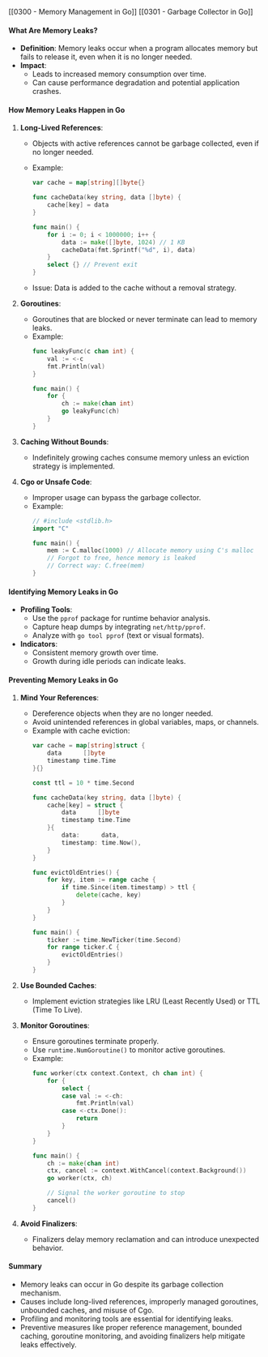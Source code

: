 [[0300 - Memory Management in Go]]
[[0301 - Garbage Collector in Go]]
#### What Are Memory Leaks?
- **Definition**: Memory leaks occur when a program allocates memory but fails to release it, even when it is no longer needed.
- **Impact**:
    - Leads to increased memory consumption over time.
    - Can cause performance degradation and potential application crashes.

#### How Memory Leaks Happen in Go

1. **Long-Lived References**:
    - Objects with active references cannot be garbage collected, even if no longer needed.
    - Example:
        
        ```go
        var cache = map[string][]byte{}
        
        func cacheData(key string, data []byte) {
            cache[key] = data
        }
        
        func main() {
            for i := 0; i < 1000000; i++ {
                data := make([]byte, 1024) // 1 KB
                cacheData(fmt.Sprintf("%d", i), data)
            }
            select {} // Prevent exit
        }
        ```
    - Issue: Data is added to the cache without a removal strategy.

2. **Goroutines**:    
    - Goroutines that are blocked or never terminate can lead to memory leaks.
    - Example:
        ```go
        func leakyFunc(c chan int) {
            val := <-c
            fmt.Println(val)
        }
        
        func main() {
            for {
                ch := make(chan int)
                go leakyFunc(ch)
            }
        }
        ```
        
3. **Caching Without Bounds**:
    - Indefinitely growing caches consume memory unless an eviction strategy is implemented.
    
1. **Cgo or Unsafe Code**:
    - Improper usage can bypass the garbage collector.
    - Example:
        ```go
        // #include <stdlib.h>
        import "C"
        
        func main() {
            mem := C.malloc(1000) // Allocate memory using C's malloc
            // Forgot to free, hence memory is leaked
            // Correct way: C.free(mem)
        }
        ```
        

#### Identifying Memory Leaks in Go

- **Profiling Tools**:
    - Use the `pprof` package for runtime behavior analysis.
    - Capture heap dumps by integrating `net/http/pprof`.
    - Analyze with `go tool pprof` (text or visual formats).
- **Indicators**:
    - Consistent memory growth over time.
    - Growth during idle periods can indicate leaks.

#### Preventing Memory Leaks in Go

1. **Mind Your References**:
    - Dereference objects when they are no longer needed.
    - Avoid unintended references in global variables, maps, or channels.
    - Example with cache eviction:
        ```go
        var cache = map[string]struct {
            data      []byte
            timestamp time.Time
        }{}
        
        const ttl = 10 * time.Second
        
        func cacheData(key string, data []byte) {
            cache[key] = struct {
                data      []byte
                timestamp time.Time
            }{
                data:      data,
                timestamp: time.Now(),
            }
        }
        
        func evictOldEntries() {
            for key, item := range cache {
                if time.Since(item.timestamp) > ttl {
                    delete(cache, key)
                }
            }
        }
        
        func main() {
            ticker := time.NewTicker(time.Second)
            for range ticker.C {
                evictOldEntries()
            }
        }
        ```
        
2. **Use Bounded Caches**:
    - Implement eviction strategies like LRU (Least Recently Used) or TTL (Time To Live).
    
1. **Monitor Goroutines**:
    - Ensure goroutines terminate properly.
    - Use `runtime.NumGoroutine()` to monitor active goroutines.
    - Example:
        ```go
        func worker(ctx context.Context, ch chan int) {
            for {
                select {
                case val := <-ch:
                    fmt.Println(val)
                case <-ctx.Done():
                    return
                }
            }
        }
        
        func main() {
            ch := make(chan int)
            ctx, cancel := context.WithCancel(context.Background())
            go worker(ctx, ch)
        
            // Signal the worker goroutine to stop
            cancel()
        }
        ```
        
4. **Avoid Finalizers**:
    - Finalizers delay memory reclamation and can introduce unexpected behavior.

#### Summary

- Memory leaks can occur in Go despite its garbage collection mechanism.
- Causes include long-lived references, improperly managed goroutines, unbounded caches, and misuse of Cgo.
- Profiling and monitoring tools are essential for identifying leaks.
- Preventive measures like proper reference management, bounded caching, goroutine monitoring, and avoiding finalizers help mitigate leaks effectively.